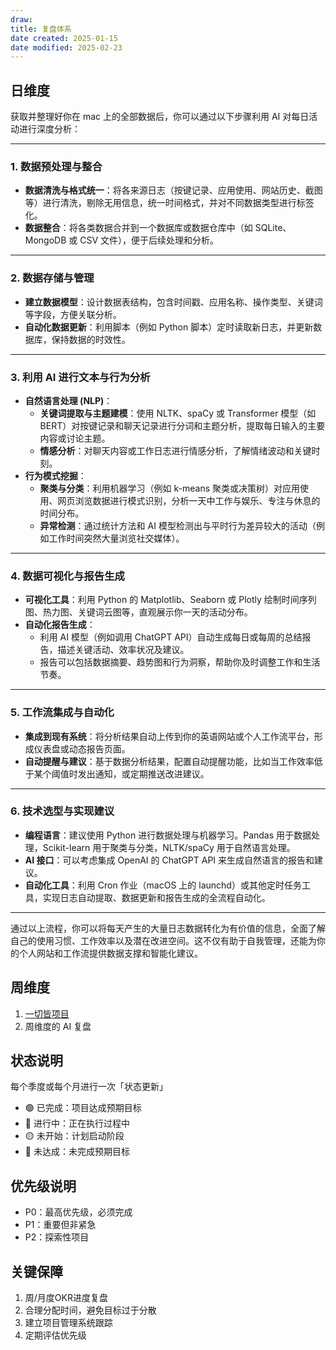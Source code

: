 ```yaml
---
draw:
title: 复盘体系
date created: 2025-01-15
date modified: 2025-02-23
---
```


## 日维度

获取并整理好你在 mac 上的全部数据后，你可以通过以下步骤利用 AI 对每日活动进行深度分析：

---

### 1. 数据预处理与整合

- **数据清洗与格式统一**：将各来源日志（按键记录、应用使用、网站历史、截图等）进行清洗，剔除无用信息，统一时间格式，并对不同数据类型进行标签化。
- **数据整合**：将各类数据合并到一个数据库或数据仓库中（如 SQLite、MongoDB 或 CSV 文件），便于后续处理和分析。

---

### 2. 数据存储与管理

- **建立数据模型**：设计数据表结构，包含时间戳、应用名称、操作类型、关键词等字段，方便关联分析。
- **自动化数据更新**：利用脚本（例如 Python 脚本）定时读取新日志，并更新数据库，保持数据的时效性。

---

### 3. 利用 AI 进行文本与行为分析

- **自然语言处理 (NLP)**：
    - **关键词提取与主题建模**：使用 NLTK、spaCy 或 Transformer 模型（如 BERT）对按键记录和聊天记录进行分词和主题分析，提取每日输入的主要内容或讨论主题。
    - **情感分析**：对聊天内容或工作日志进行情感分析，了解情绪波动和关键时刻。
- **行为模式挖掘**：
    - **聚类与分类**：利用机器学习（例如 k-means 聚类或决策树）对应用使用、网页浏览数据进行模式识别，分析一天中工作与娱乐、专注与休息的时间分布。
    - **异常检测**：通过统计方法和 AI 模型检测出与平时行为差异较大的活动（例如工作时间突然大量浏览社交媒体）。

---

### 4. 数据可视化与报告生成

- **可视化工具**：利用 Python 的 Matplotlib、Seaborn 或 Plotly 绘制时间序列图、热力图、关键词云图等，直观展示你一天的活动分布。
- **自动化报告生成**：
    - 利用 AI 模型（例如调用 ChatGPT API）自动生成每日或每周的总结报告，描述关键活动、效率状况及建议。
    - 报告可以包括数据摘要、趋势图和行为洞察，帮助你及时调整工作和生活节奏。

---

### 5. 工作流集成与自动化

- **集成到现有系统**：将分析结果自动上传到你的英语网站或个人工作流平台，形成仪表盘或动态报告页面。
- **自动提醒与建议**：基于数据分析结果，配置自动提醒功能，比如当工作效率低于某个阈值时发出通知，或定期推送改进建议。

---

### 6. 技术选型与实现建议

- **编程语言**：建议使用 Python 进行数据处理与机器学习。Pandas 用于数据处理，Scikit-learn 用于聚类与分类，NLTK/spaCy 用于自然语言处理。
- **AI 接口**：可以考虑集成 OpenAI 的 ChatGPT API 来生成自然语言的报告和建议。
- **自动化工具**：利用 Cron 作业（macOS 上的 launchd）或其他定时任务工具，实现日志自动提取、数据更新和报告生成的全流程自动化。

---

通过以上流程，你可以将每天产生的大量日志数据转化为有价值的信息，全面了解自己的使用习惯、工作效率以及潜在改进空间。这不仅有助于自我管理，还能为你的个人网站和工作流提供数据支撑和智能化建议。

 
 
 
 
 
 
 
 
 
 
 
 
 
 ## 周维度
 
 1. [一切皆项目](一切皆项目)
2. 周维度的 AI 复盘

## 状态说明

每个季度或每个月进行一次「状态更新」

- 🟢 已完成：项目达成预期目标
- 🔵 进行中：正在执行过程中
- 🟡 未开始：计划启动阶段
- 🔴 未达成：未完成预期目标

## 优先级说明

- P0：最高优先级，必须完成
- P1：重要但非紧急
- P2：探索性项目

## 关键保障

1. 周/月度OKR进度复盘
2. 合理分配时间，避免目标过于分散
3. 建立项目管理系统跟踪
4. 定期评估优先级
